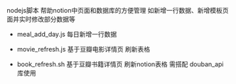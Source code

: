 nodejs脚本
帮助notion中页面和数据库的方便管理
如新增一行数据、新增模板页面并实时修改部分数据等

- meal_add_day.js 
每日新增一行数据

- movie_refresh.js
基于豆瓣电影详情页 刷新表格

- book_refresh.sh
基于豆瓣书籍详情页 刷新notion表格
需搭配 douban_api 库使用


